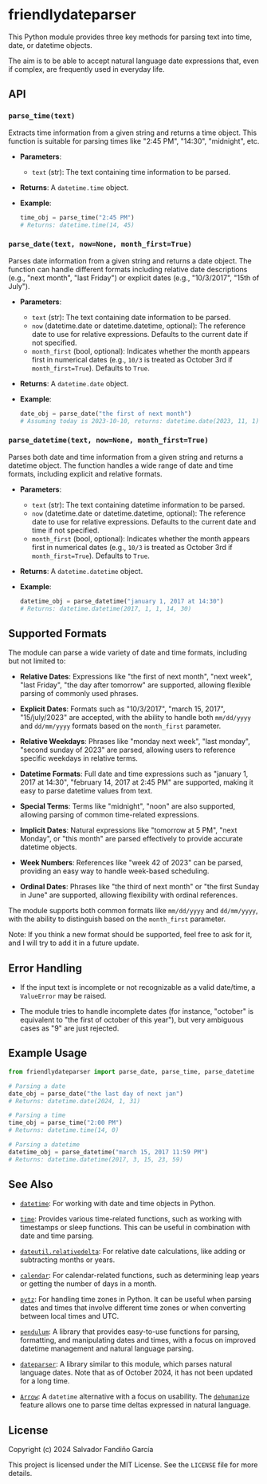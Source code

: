 # friendlydateparser

This Python module provides three key methods for parsing text into
time, date, or datetime objects.

The aim is to be able to accept natural language date expressions
that, even if complex, are frequently used in everyday life.

## API

### `parse_time(text)`

Extracts time information from a given string and returns a time
object. This function is suitable for parsing times like "2:45 PM",
"14:30", "midnight", etc.

- **Parameters**:
  - `text` (str): The text containing time information to be parsed.

- **Returns**: A `datetime.time` object.

- **Example**:
  ```python
  time_obj = parse_time("2:45 PM")
  # Returns: datetime.time(14, 45)
  ```

### `parse_date(text, now=None, month_first=True)`

Parses date information from a given string and returns a date
object. The function can handle different formats including relative
date descriptions (e.g., "next month", "last Friday") or explicit
dates (e.g., "10/3/2017", "15th of July").

- **Parameters**:
  - `text` (str): The text containing date information to be parsed.
  - `now` (datetime.date or datetime.datetime, optional): The
      reference date to use for relative expressions. Defaults to the
      current date if not specified.
  - `month_first` (bool, optional): Indicates whether the month
      appears first in numerical dates (e.g., `10/3` is treated as
      October 3rd if `month_first=True`). Defaults to `True`.

- **Returns**: A `datetime.date` object.

- **Example**:
  ```python
  date_obj = parse_date("the first of next month")
  # Assuming today is 2023-10-10, returns: datetime.date(2023, 11, 1)
  ```

### `parse_datetime(text, now=None, month_first=True)`

Parses both date and time information from a given string and returns
a datetime object. The function handles a wide range of date and time
formats, including explicit and relative formats.

- **Parameters**:
  - `text` (str): The text containing datetime information to be parsed.
  - `now` (datetime.date or datetime.datetime, optional): The
      reference date to use for relative expressions. Defaults to the
      current date and time if not specified.
  - `month_first` (bool, optional): Indicates whether the month
      appears first in numerical dates (e.g., `10/3` is treated as
      October 3rd if `month_first=True`). Defaults to `True`.

- **Returns**: A `datetime.datetime` object.

- **Example**:
  ```python
  datetime_obj = parse_datetime("january 1, 2017 at 14:30")
  # Returns: datetime.datetime(2017, 1, 1, 14, 30)
  ```

## Supported Formats

The module can parse a wide variety of date and time formats,
including but not limited to:

- **Relative Dates**: Expressions like "the first of next month",
  "next week", "last Friday", "the day after tomorrow" are supported,
  allowing flexible parsing of commonly used phrases.

- **Explicit Dates**: Formats such as "10/3/2017", "march 15, 2017",
  "15/july/2023" are accepted, with the ability to handle both
  `mm/dd/yyyy` and `dd/mm/yyyy` formats based on the `month_first`
  parameter.

- **Relative Weekdays**: Phrases like "monday next week", "last
  monday", "second sunday of 2023" are parsed, allowing users to
  reference specific weekdays in relative terms.

- **Datetime Formats**: Full date and time expressions such as
  "january 1, 2017 at 14:30", "february 14, 2017 at 2:45 PM" are
  supported, making it easy to parse datetime values from text.

- **Special Terms**: Terms like "midnight", "noon" are also supported,
  allowing parsing of common time-related expressions.

- **Implicit Dates**: Natural expressions like "tomorrow at 5 PM",
  "next Monday", or "this month" are parsed effectively to
  provide accurate datetime objects.

- **Week Numbers**: References like "week 42 of 2023" can be parsed,
  providing an easy way to handle week-based scheduling.

- **Ordinal Dates**: Phrases like "the third of next month" or "the
  first Sunday in June" are supported, allowing flexibility with
  ordinal references.

The module supports both common formats like `mm/dd/yyyy` and
`dd/mm/yyyy`, with the ability to distinguish based on the
`month_first` parameter.

Note: If you think a new format should be supported, feel free to ask
for it, and I will try to add it in a future update.

## Error Handling

- If the input text is incomplete or not recognizable as a valid
  date/time, a `ValueError` may be raised.

- The module tries to handle incomplete dates (for instance, "october"
  is equivalent to "the first of october of this year"), but very
  ambiguous cases as "9" are just rejected.

## Example Usage

```python
from friendlydateparser import parse_date, parse_time, parse_datetime

# Parsing a date
date_obj = parse_date("the last day of next jan")
# Returns: datetime.date(2024, 1, 31)

# Parsing a time
time_obj = parse_time("2:00 PM")
# Returns: datetime.time(14, 0)

# Parsing a datetime
datetime_obj = parse_datetime("march 15, 2017 11:59 PM")
# Returns: datetime.datetime(2017, 3, 15, 23, 59)
```

## See Also

- [`datetime`](https://docs.python.org/3/library/datetime.html): For
  working with date and time objects in Python.

- [`time`](https://docs.python.org/3/library/time.html): Provides
  various time-related functions, such as working with timestamps or
  sleep functions. This can be useful in combination with date and
  time parsing.

- [`dateutil.relativedelta`](https://dateutil.readthedocs.io/en/stable/relativedelta.html):
  For relative date calculations, like adding or subtracting months or
  years.

- [`calendar`](https://docs.python.org/3/library/calendar.html): For
  calendar-related functions, such as determining leap years or
  getting the number of days in a month.

- [`pytz`](https://pypi.org/project/pytz/): For handling time zones in
  Python. It can be useful when parsing dates and times that involve
  different time zones or when converting between local times and UTC.

- [`pendulum`](https://pendulum.eustace.io/): A library that provides
  easy-to-use functions for parsing, formatting, and manipulating
  dates and times, with a focus on improved datetime management and
  natural language parsing.

- [`dateparser`](https://dateparser.readthedocs.io/en/latest/): A
  library similar to this module, which parses natural language
  dates. Note that as of October 2024, it has not been updated for a
  long time.

- [`Arrow`](https://arrow.readthedocs.io/en/latest/): A `datetime`
  alternative with a focus on usability. The
  [`dehumanize`](https://arrow.readthedocs.io/en/latest/guide.html#dehumanize)
  feature allows one to parse time deltas expressed in natural
  language.

## License

Copyright (c) 2024 Salvador Fandiño García

This project is licensed under the MIT License. See the `LICENSE` file for more details.
